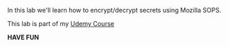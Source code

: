 

In this lab we'll learn how to encrypt/decrypt secrets using Mozilla SOPS.

This lab is part of my [Udemy Course](https://www.udemy.com/user/siddharth-barahalikar/)

**HAVE FUN**
